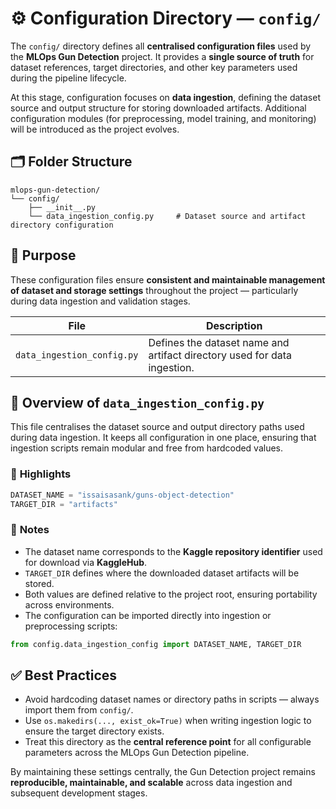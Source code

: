# ⚙️ **Configuration Directory — `config/`**

The `config/` directory defines all **centralised configuration files** used by the **MLOps Gun Detection** project.
It provides a **single source of truth** for dataset references, target directories, and other key parameters used during the pipeline lifecycle.

At this stage, configuration focuses on **data ingestion**, defining the dataset source and output structure for storing downloaded artifacts.
Additional configuration modules (for preprocessing, model training, and monitoring) will be introduced as the project evolves.

## 🗂️ **Folder Structure**

```
mlops-gun-detection/
└── config/
    ├── __init__.py
    └── data_ingestion_config.py     # Dataset source and artifact directory configuration
```

## 🎯 **Purpose**

These configuration files ensure **consistent and maintainable management of dataset and storage settings** throughout the project — particularly during data ingestion and validation stages.

| File                       | Description                                                              |
| -------------------------- | ------------------------------------------------------------------------ |
| `data_ingestion_config.py` | Defines the dataset name and artifact directory used for data ingestion. |

## 🧱 **Overview of `data_ingestion_config.py`**

This file centralises the dataset source and output directory paths used during data ingestion.
It keeps all configuration in one place, ensuring that ingestion scripts remain modular and free from hardcoded values.

### 🧩 **Highlights**

```python
DATASET_NAME = "issaisasank/guns-object-detection"
TARGET_DIR = "artifacts"
```

### 🧠 **Notes**

* The dataset name corresponds to the **Kaggle repository identifier** used for download via **KaggleHub**.
* `TARGET_DIR` defines where the downloaded dataset artifacts will be stored.
* Both values are defined relative to the project root, ensuring portability across environments.
* The configuration can be imported directly into ingestion or preprocessing scripts:

```python
from config.data_ingestion_config import DATASET_NAME, TARGET_DIR
```

## ✅ **Best Practices**

* Avoid hardcoding dataset names or directory paths in scripts — always import them from `config/`.
* Use `os.makedirs(..., exist_ok=True)` when writing ingestion logic to ensure the target directory exists.
* Treat this directory as the **central reference point** for all configurable parameters across the MLOps Gun Detection pipeline.

By maintaining these settings centrally, the Gun Detection project remains **reproducible, maintainable, and scalable** across data ingestion and subsequent development stages.